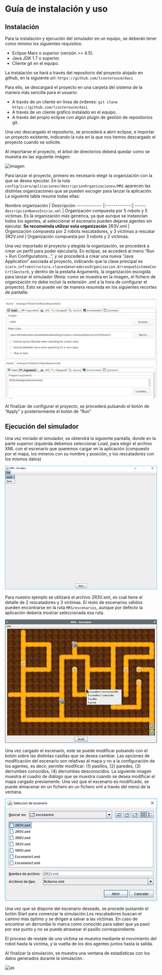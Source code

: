 # Guía de instalación y uso
## Instalación

Para la instalación y ejecución del simulador en un equipo, se deberán
tener como mínimo los siguientes requisitos:
* Eclipse Mars o superior (versión >= 4.5).
* Java JDK 1.7 o superior.
* Cliente git en el equipo.

La instalación se hará a través del repositorio del proyecto alojado en
github, en la siguiente url:
         `https://github.com/lcosteroucm/dasi`

Para ello, se descargará el proyecto en una carpeta del sistema de la
manera más sencilla para el usuario:

* A través de un cliente en línea de órdenes:
          `git clone https://github.com/lcosteroucm/dasi`
* A través de un cliente gráfico instalado en el equipo.
* A través del propio eclipse con algún plugin de gestión de repositorios git.

Una vez descargado el repositorio, se procederá a abrir eclipse, e importar
un proyecto existente, indicando la ruta en la que nos hemos descargado el
proyecto cuando se solicite.

Al importarse el proyecto, el árbol de directorios deberá quedar como se
muestra en las siguiente imágen:

![imagen](https://raw.githubusercontent.com/lcosteroucm/DASI/master/doc/image/arbol_cerrado.png "Árbol de directorios del proyecto cerrado")


Para lanzar el proyecto, primero es necesario elegir la organización con la
que se desea ejecutar. En la ruta `config/icaro/aplicaciones/descripcionOrganizaciones/MRS`
aparecen las distintas organizaciones que se pueden escoger para lanzar la
aplicación. La siguiente tabla resume todas ellas:


 Nombre organización | Descripción 
 ------------- |:-------------:| -----:
`descripcionNuevoInicio.xml` | Organización compuesta por 5 robots y 5 víctimas. Es la organización más genérica, ya que aunque se instancian todos los agentes, al seleccionar el escenario pueden dejarse agentes sin ejecutar. **Se recomeinda utilizar esta organización** 
2R3V.xml | Organización compuesta por 2 robots rescatadores, y 3 víctimas a rescatar 
 3R2V.xml | Organización compuesta por 3 robots y 2 víctimas. 

Una vez importado el proyecto y elegida la organización, se procederá a
crear un perfil para poder ejecutarla. En eclipse, se accederá al menú 
“Run > Run Configurations...”, y se procederá a crear una nueva “Java
Application” asociada al proyecto, indicando que la clase principal es
`icaro.infraestructura.clasesGeneradorasOrganizacion.ArranqueSistemaConCrtlGestorO`,
y dentro de la pestaña Arguments, la organización escogida para lanzar el
simulador (Nota: como se muestra en la imagen, el fichero de organización
no debe incluir la extensión .xml a la hora de configurar el
proyecto). Esto se puede ver de manera resumida en los siguientes recortes
de pantalla:

![altText](/doc/image/image09.png?raw=true "A")
![run_conf_2.png](/doc/image/image14.png?raw=true "Muestra de cómo configurar el proyecto en eclipse.")


Al finalizar de configurar el proyecto, se procederá pulsando el botón de
“Apply” y posteriormente el botón de “Run”


## Ejecución del simulador

Una vez iniciado el simulador, se obtendrá la siguiente pantalla, donde en
la parte superior izquierda debemos seleccionar Load, para elegir el
archivo XML con el escenario que queremos cargar en la aplicación
(compuesto por el mapa, los mineros con su nombre y posición, y los
rescatadores con los mismos datos)

![as](/doc/image/image01.png?raw=true " Pasos necesarios para cargar un nuevo escenario en el simulador")

Para nuestro ejemplo se utilizará el archivo 2R3V.xml, es cual tiene el
detalle de 2 rescatadores y 3 víctimas. El resto de escenarios válidos
pueden encontrarse en la ruta `MRS/escenarios`, aunque por
defecto la aplicación debería mostrar seleccionada esa ruta.

![as](/doc/image/image06.png?raw=true "Selección de un fichero de escenarios")

Una vez cargado el escenario, este se puede modificar pulsando con el botón
sobre las distintas casillas que se desea cambiar. Las opciones de
modificación del escenario son relativas al mapa y no a la configuración de
los agentes, es decir, permite modificar: (1) pasillos, (2) paredes, (3)
derrumbes conocidos, (4) derrumbes desconocidos. La siguiente imagen
muestra el cuadro de diálogo que se muestra cuando se desea modificar el
mapa cargado previamente. Una vez que el escenario es modificado, se puede
almacenar en un fichero en un fichero xml a través del menú de la ventana.

![modificarEscenario.jpg](/doc/image/image05.png?raw=true "Proceso de modificación de un escenario previo a la simulación.")

Una vez que se dispone del escenario deseado, se procede pulsando el botón
Start para comenzar la simulación.Los rescatadores buscan el camino más
óptimo y se dirigen a salvar a las víctimas. En caso de encontrar un
derrumbe lo marca como conocido para saber que ya pasó por ese punto y no
se puede atravesar el pasillo correspondiente.

El proceso de restate de una víctima se muestra mediante el movimiento del
robot hasta la víctima, y la vuelta de los dos agentes juntos hasta la
salida.

Al finalizar la simulación, se muestra una ventana de estadísticas con los
datos generados durante la simulación.

![as](/doc/image/image00.png?raw=true "Ventana de estadísticas mostradas al finalizar el sistema.")
